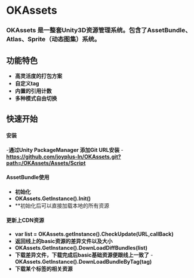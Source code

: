 # OKAssets
### OKAssets 是一整套Unity3D资源管理系统。包含了AssetBundle、Atlas、Sprite（动态图集）系统。

## 功能特色
- **高灵活度的打包方案**
- **自定义tag**
- **内置的引用计数**
- **多种模式自由切换**

## 快速开始

#### 安装

-**通过Unity PackageManager 添加Git URL安装**
-**https://github.com/joyplus-ln/OKAssets.git?path=/OKAssets/Assets/Script**
#### AssetBundle使用

- **初始化**
- **OKAssets.GetInstance().Init()**
- **初始化后可以直接加载本地的所有资源

#### 更新上CDN资源

- **var list = OKAssets.getInstance().CheckUpdate(URL,callBack)**
- **返回线上的basic资源的差异文件以及大小**
- **OKAssets.GetInstance().DownLoadDiffBundles(list)**
- **下载差异文件，下载完成后basic基础资源便跟线上一致了**
-**OKAssets.GetInstance().DownLoadBundleByTag(tag)**
- **下载某个标签的相关资源**

